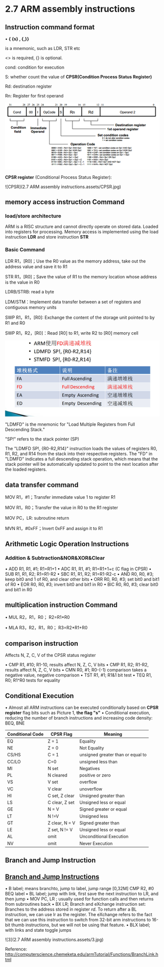# 2.7 ARM assembly instructions



## Instruction command format

•  **<opcode>{ <cond> {s}<Rn> , <Rd>{,<operand2>}}**

<opcode> is a mnemonic, such as LDR, STR etc

<> is required, {} is optional.

cond: condition for execution

 S: whether count the value of **CPSR(Condition Process Status Register)**

Rd: destination register

Rn: Register for first operand

![1](https://github.com/knightsummon/Computer-System-Architecture-and-ARM-Assembly-Language/blob/main/2.7%20ARM%20assembly%20instructions/2.7%20ARM%20assembly%20instructions.assets/1.png)

**CPSR register** (Conditional Process Status Register):

![CPSR](2.7 ARM assembly instructions.assets/CPSR.jpg)



## memory access instruction Command

### load/store architecture

ARM is a RISC structure and cannot directly operate on stored data.
Loaded into registers for processing. Memory access is implemented using the load instruction **LDR** and store instruction **STR**

### Basic Command

LDR R1，[R0]；Use the R0 value as the memory address, take out the address value and save it to R1

STR R1，[R0]；Save the value of R1 to the memory location whose address is the value in R0

LDRB/STRB: read a byte

LDM/STM：Implement data transfer between a set of registers and contiguous memory units

SWP R1，R1，[R0]: Exchange the content of the storage unit pointed to by R1 and R0

SWP R1，R2，[R0]：Read [R0] to R1, write R2 to [R0] memory cell

![2](https://github.com/knightsummon/Computer-System-Architecture-and-ARM-Assembly-Language/blob/main/2.7%20ARM%20assembly%20instructions/2.7%20ARM%20assembly%20instructions.assets/2.jpg)

"LDMFD" is the mnemonic for "Load Multiple Registers from Full Descending Stack."

"SP!" refers to the stack pointer (SP)

The "LDMFD SP!, {R0-R2,R14}" instruction loads the values of registers R0, R1, R2, and R14 from the stack into their respective registers. The "FD" in "LDMFD" indicates a full descending stack operation, which means that the stack pointer will be automatically updated to point to the next location after the loaded registers.



## data transfer command

MOV R1，#1；Transfer immediate value 1 to register R1

MOV R1，R0；Transfer the value in R0 to the R1 register

MOV PC，LR: subroutine return

MVN R1，#0xFF；Invert 0xFF and assign it to R1



## Arithmetic Logic Operation Instructions

### Addition & Subtraction&NOR&XOR&Clear

• ADD R1, R1, #1; R1=R1+1
• ADC R1, R1, #1; R1=R1+1+c (C flag in CPSR)
• SUB R1, R1, R2; R1=R1-R2
• SBC R1, R1, R2; R1=R1-R2-c
• AND R0, R0, #3; keep bit0 and 1 of R0, and clear other bits
• ORR R0, R0, #3; set bit0 and bit1 of R0
• EOR R0, R0, #3; invert bit0 and bit1 in R0
• BIC R0, R0, #3; clear bit0 and bit1 in R0



## multiplication instruction Command

• MUL R2，R1，R0； R2=R1*R0 

• MLA R3，R2，R1，R0； R3=R2*R1+R0



## comparison instruction

Affects N, Z, C, V of the CPSR status register

• CMP R1, #10; R1-10, results affect N, Z, C, V bits
• CMP R1, R2; R1-R2, results affect N, Z, C, V bits
• CMN R0, #1; R0-(-1) comparison takes a negative value, negative comparison
• TST R1, #1; R1&1 bit test
• TEQ R1, R0; R1^R0 tests for equality



## Conditional Execution

• Almost all ARM instructions can be executed conditionally based on **CPSR register** flag bits such as Picture 1, **the flag "s"**
• Conditional execution, reducing the number of branch instructions and increasing code density: BEQ, BNE

| Conditional Code | CPSR Flag      | Meaning                           |
| ---------------- | -------------- | --------------------------------- |
| EQ               | Z = 1          | Equality                          |
| NE               | Z = 0          | Not Equality                      |
| CS/HS            | C = 1          | unsigned greater than or equal to |
| CC/LO            | C=0            | unsigned less than                |
| MI               | N set          | Negatives                         |
| PL               | N cleared      | positive or zero                  |
| VS               | V set          | overflow                          |
| VC               | V clear        | unoverflow                        |
| HI               | C set, Z clear | Unsigned greater than             |
| LS               | C clear, Z set | Unsigned less or equal            |
| GE               | N = V          | Signed greater or equal           |
| LT               | N !=V          | Unsigned less                     |
| GT               | Z clear, N = V | Signed greater than               |
| LE               | Z set, N != V  | Unsigned less or equal            |
| AL               | omit           | Unconditional Execution           |
| NV               | omit           | Never Execution                   |



## Branch and Jump Instruction

## [Branch and Jump Instructions](https://www.doc.ic.ac.uk/lab/secondyear/spim/node16.html)

• B label; means branchto,  jump to label, jump range [0,32M]
        CMP R2, #0
        BEQ label
• BL label; jump with link, first save the next instruction to LR, and then jump
• MOV PC, LR ; usually used for function calls and then returns from subroutines
back
• BX LR; Branch and eXchange instruction set: Branches to the address stored in register *rd*. To return after a BL instruction, we can use lr as the register. The eXchange refers to the fact that we can use this instruction to switch from 32-bit arm instructions to 16-bit thumb instructions, but we will not be using that feature.
• BLX label; with links and state toggle jumps

![3](2.7 ARM assembly instructions.assets/3.jpg)

Reference: http://computerscience.chemeketa.edu/armTutorial/Functions/BranchLink.html

